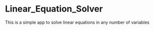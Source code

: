 # Linear_Equation_Solver

This is a simple app to solve linear equations in any number of variables
